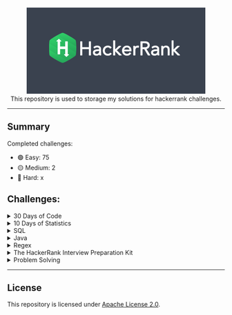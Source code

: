 <p align="center">
    <a href="https://www.hackerrank.com/mauriciogeneroso">
        <img height=200 src="./images/HackerRank-logo.png">
    </a>
    <br>This repository is used to storage my solutions for hackerrank challenges. 
</p>

---
## Summary 

Completed challenges:

* 🟢 Easy: 75
* 🟡 Medium: 2
* 🔴 Hard: x

## Challenges:

<details><summary>30 Days of Code</summary>

- [30 Days of code website](https://www.hackerrank.com/domains/tutorials/30-days-of-code)

| Day | Challenge     | Solution (Java) | Difficult     | Completed |
| ------------- | ------------- |:-------------:| ------------- |:-------------:|
| 0 | [Day 0: Hello, World.](https://www.hackerrank.com/challenges/30-hello-world/problem) | [Solution](./solutions/src/main/java/com/generoso/hackerrank/thrirtydaysofcode/day0helloworld/Solution.java)| 🟢 Easy | ✅ |
| 1 | [Day 1: Data Types](https://www.hackerrank.com/challenges/30-data-types/problem) | [Solution](./solutions/src/main/java/com/generoso/hackerrank/thrirtydaysofcode/day1datatypes/Solution.java)| 🟢 Easy | ✅ |
| 2 | [Day 2: Operators](https://www.hackerrank.com/challenges/30-operators/problem) | [Solution](./solutions/src/main/java/com/generoso/hackerrank/thrirtydaysofcode/day2operators/Solution.java)| 🟢 Easy | ✅ |
| 3 | [Day 3: Intro to Conditional Statements](https://www.hackerrank.com/challenges/30-conditional-statements/problem) | [Solution](./solutions/src/main/java/com/generoso/hackerrank/thrirtydaysofcode/day3conditionalstatements/Solution.java)| 🟢 Easy | ✅ |
| 4 | [Day 4: Class vs. Instance](https://www.hackerrank.com/challenges/30-class-vs-instance/problem) | [Solution](./solutions/src/main/java/com/generoso/hackerrank/thrirtydaysofcode/day4classvsinstance/Person.java)| 🟢 Easy | ✅ |
| 5 | [Day 5: Loops](https://www.hackerrank.com/challenges/30-loops/problem) | [Solution](./solutions/src/main/java/com/generoso/hackerrank/thrirtydaysofcode/day5loop/Solution.java)| 🟢 Easy | ✅ |
| 6 | [Day 6: Let's Review](https://www.hackerrank.com/challenges/30-review-loop/problem) | [Solution](./solutions/src/main/java/com/generoso/hackerrank/thrirtydaysofcode/day6letsreview/Solution.java)| 🟢 Easy | ✅ |
| 7 | [Day 7: Arrays](https://www.hackerrank.com/challenges/30-arrays/problem) | [Solution](./solutions/src/main/java/com/generoso/hackerrank/thrirtydaysofcode/day7arrays/Solution.java)| 🟢 Easy | ✅ |
| 8 | [Day 8: Dictionaries and Maps](https://www.hackerrank.com/challenges/30-dictionaries-and-maps/problem) | [Solution](./solutions/src/main/java/com/generoso/hackerrank/thrirtydaysofcode/day8dictionariesandmaps/Solution.java)| 🟢 Easy | ✅ |
| 9 | [Day 9: Recursion 3](https://www.hackerrank.com/challenges/30-recursion/problem) | [Solution](./solutions/src/main/java/com/generoso/hackerrank/thrirtydaysofcode/day9recursion3/Solution.java)| 🟢 Easy | ✅ |
| 10 | [Day 10: Binary Numbers](https://www.hackerrank.com/challenges/30-binary-numbers/problem) | [Solution](./solutions/src/main/java/com/generoso/hackerrank/thrirtydaysofcode/day10binarynumbers/Solution.java)| 🟢 Easy | ✅ |
| 11 | [Day 11: 2D Arrays](https://www.hackerrank.com/challenges/30-2d-arrays/problem) | [Solution](./solutions/src/main/java/com/generoso/hackerrank/thrirtydaysofcode/day11arrays2d/Solution.java)| 🟢 Easy | ✅ |
| 12 | [Day 12: Inheritance](https://www.hackerrank.com/challenges/30-inheritance/problem) | [Solution](./solutions/src/main/java/com/generoso/hackerrank/thrirtydaysofcode/day12inheritance/Solution.java)| 🟢 Easy | ✅ |
| 13 | [Day 13: Abstract Classes](https://www.hackerrank.com/challenges/30-abstract-classes/problem) | [Solution](./solutions/src/main/java/com/generoso/hackerrank/thrirtydaysofcode/day13abstractclass/Solution.java)| 🟢 Easy | ✅ |
| 14 | [Day 14: Scope](https://www.hackerrank.com/challenges/30-scope/problem) | [Solution](./solutions/src/main/java/com/generoso/hackerrank/thrirtydaysofcode/day14scope/Solution.java)| 🟢 Easy | ✅ |
| 15 | [Day 15: Linked List](https://www.hackerrank.com/challenges/30-linked-list/problem) | [Solution](./solutions/src/main/java/com/generoso/hackerrank/thrirtydaysofcode/day15linkedlist/Solution.java)| 🟢 Easy | ✅ |
| 16 | [Day 16: Exceptions - String to Integer](https://www.hackerrank.com/challenges/30-exceptions-string-to-integer/problem) | [Solution](./solutions/src/main/java/com/generoso/hackerrank/thrirtydaysofcode/day16exceptions/Solution.java)| 🟢 Easy | ✅ |
| 17 | [Day 17: More Exceptions](https://www.hackerrank.com/challenges/30-more-exceptions/problem) | [Solution](./solutions/src/main/java/com/generoso/hackerrank/thrirtydaysofcode/day17moreexceptions/Solution.java)| 🟢 Easy | ✅ |
| 18 | [Day 18: Queues and Stacks](https://www.hackerrank.com/challenges/30-queues-stacks/problem) | [Solution](./solutions/src/main/java/com/generoso/hackerrank/thrirtydaysofcode/day18queueandstacks/Solution.java)| 🟢 Easy | ✅ |
| 19 | [Day 19: Interfaces](https://www.hackerrank.com/challenges/30-interfaces/problem) | [Solution](./solutions/src/main/java/com/generoso/hackerrank/thrirtydaysofcode/day19interfaces/Solution.java)| 🟢 Easy | ✅ |
| 20 | [Day 20: Sorting](https://www.hackerrank.com/challenges/30-sorting/problem) | [Solution](./solutions/src/main/java/com/generoso/hackerrank/thrirtydaysofcode/day20sorting/Solution.java)| 🟢 Easy | ✅ |
| 21 | [Day 21: Generics](https://www.hackerrank.com/challenges/30-generics/problem) | [Solution](./solutions/src/main/java/com/generoso/hackerrank/thrirtydaysofcode/day21generics/Generics.java)| 🟢 Easy | ✅ |
| 22 | [Day 22: Binary Search Trees](https://www.hackerrank.com/challenges/30-binary-search-trees/problem) | [Solution](./solutions/src/main/java/com/generoso/hackerrank/thrirtydaysofcode/day22binarysearchtrees/Solution.java)| 🟢 Easy | ✅ |
| 23 | [Day 23: BST Level-Order Traversal](https://www.hackerrank.com/challenges/30-binary-trees/problem) | [Solution](./solutions/src/main/java/com/generoso/hackerrank/thrirtydaysofcode/day23bstlevelorder/Solution.java)| 🟢 Easy | ✅ |
| 24 | [Day 24: More Linked Lists](https://www.hackerrank.com/challenges/30-linked-list-deletion/problem) | [Solution](./solutions/src/main/java/com/generoso/hackerrank/thrirtydaysofcode/day24morelinkedlists/Solution.java)| 🟢 Easy | ✅ |
| 25 | [Day 25: Running Time and Complexity](https://www.hackerrank.com/challenges/30-running-time-and-complexity/problem) | [Solution](./solutions/src/main/java/com/generoso/hackerrank/thrirtydaysofcode/day25timeandcomplexity/Solution.java)| 🟢 Easy | ✅ |
| 26 | [Day 26: Nested Logic](https://www.hackerrank.com/challenges/30-nested-logic/problem) | [Solution](./solutions/src/main/java/com/generoso/hackerrank/thrirtydaysofcode/day26nestedlogic/Solution.java) | 🟢 Easy | ✅ |
| 27 | [Day 27: Testing](https://www.hackerrank.com/challenges/30-testing/problem) | [Solution](./solutions/src/main/java/com/generoso/hackerrank/thrirtydaysofcode/day27testing/Solution.java) | 🟢 Easy | ✅ |
| 28 | [Day 28: RegEx, Patterns, and Intro to Databases](https://www.hackerrank.com/challenges/30-regex-patterns/problem) | [Solution](./solutions/src/main/java/com/generoso/hackerrank/thrirtydaysofcode/day28regex/Solution.java) | 🟡 Medium | ✅ | 
| 29 | [Day 29: Bitwise AND](https://www.hackerrank.com/challenges/30-bitwise-and/problem) | [Solution](./solutions/src/main/java/com/generoso/hackerrank/thrirtydaysofcode/day29bitwise/Solution.java) | 🟡 Medium | ✅ |

</details>

<details><summary>10 Days of Statistics</summary>

- [10 Days of Statistics website](https://www.hackerrank.com/domains/tutorials/10-days-of-statistics)

</details>

<details><summary>SQL</summary>

- [SQL website](https://www.hackerrank.com/domains/sql)

| Subdomains | Challenge     | Solution (MySQL) | Difficult | SQL Skills |      Review      |
| ------------- | ------------- |:-------------:|-----------| ------------ |:----------------:|
| Basic Select | [Revising the Select Query I](https://www.hackerrank.com/challenges/revising-the-select-query/problem) | [Solution](solutions/sql/basic-select/1.revision-select-query-1.sql)| 🟢 Easy   | Basic |        ✅         |
| Basic Select | [Revising the Select Query II](https://www.hackerrank.com/challenges/revising-the-select-query-2/problem) | [Solution](solutions/sql/basic-select/2.revision-select-query-2.sql) | 🟢 Easy   |  Basic |        ✅         |
| Basic Select | [Select All](https://www.hackerrank.com/challenges/select-all-sql/problem) | [Solution](solutions/sql/basic-select/3.select-all.sql) | 🟢 Easy   | Basic |        ✅         |
| Basic Select | [Select By ID](https://www.hackerrank.com/challenges/select-by-id/problem) | [Solution](solutions/sql/basic-select/4.select-by-id.sql) | 🟢 Easy   | Basic |        ✅         |
| Basic Select | [Japanese Cities' Attributes](https://www.hackerrank.com/challenges/japanese-cities-attributes/problem) | [Solution](solutions/sql/basic-select/5.japonese-cities-attributes.sql) | 🟢 Easy   |  Basic |        ✅         |
| Basic Select | [Japanese Cities' Names](https://www.hackerrank.com/challenges/japanese-cities-name/problem) | [Solution](solutions/sql/basic-select/6.japonese-cities-names.sql) | 🟢 Easy   | Basic |        ✅         |
| Basic Select | [Weather Observation Station 1](https://www.hackerrank.com/challenges/weather-observation-station-1/problem) | [Solution](solutions/sql/basic-select/7.weather-observation-status-1.sql) | 🟢 Easy   | Basic |        ✅         |
| Basic Select | [Weather Observation Station 3](https://www.hackerrank.com/challenges/weather-observation-station-3/problem) | [Solution](solutions/sql/basic-select/7.weather-observation-status-3.sql) | 🟢 Easy   | Basic |        ✅         |
| Basic Select | [Weather Observation Station 4](https://www.hackerrank.com/challenges/weather-observation-station-4/problem) | [Solution](solutions/sql/basic-select/7.weather-observation-status-4.sql) | 🟢 Easy   | Basic |        ✅         |
| Basic Select | [Weather Observation Station 5](https://www.hackerrank.com/challenges/weather-observation-station-5/problem) | [Solution](solutions/sql/basic-select/7.weather-observation-status-5.sql) | 🟢 Easy   | Intermediate |        ✅         |
| Basic Select | [Weather Observation Station 6](https://www.hackerrank.com/challenges/weather-observation-station-6/problem) | [Solution](solutions/sql/basic-select/7.weather-observation-status-6.sql) | 🟢 Easy   | Basic |        ✅         |
| Basic Select | [Weather Observation Station 7](https://www.hackerrank.com/challenges/weather-observation-station-7/problem) | [Solution](solutions/sql/basic-select/7.weather-observation-status-7.sql) | 🟢 Easy   | Basic |        ✅         |
| Basic Select | [Weather Observation Station 8](https://www.hackerrank.com/challenges/weather-observation-station-8/problem) | [Solution](solutions/sql/basic-select/7.weather-observation-status-8.sql) | 🟢 Easy   | Basic |        ✅         |
| Basic Select | [Weather Observation Station 9](https://www.hackerrank.com/challenges/weather-observation-station-9/problem) | [Solution](solutions/sql/basic-select/7.weather-observation-status-9.sql) | 🟢 Easy   | Basic |        ✅         |
| Basic Select | [Weather Observation Station 10](https://www.hackerrank.com/challenges/weather-observation-station-10/problem) | [Solution](solutions/sql/basic-select/7.weather-observation-status-10.sql) | 🟢 Easy   | Basic |        ✅         |
| Basic Select | [Weather Observation Station 11](https://www.hackerrank.com/challenges/weather-observation-station-11/problem) | [Solution](solutions/sql/basic-select/7.weather-observation-status-11.sql) | 🟢 Easy   | Basic |        ✅         |
| Basic Select | [Weather Observation Station 12](https://www.hackerrank.com/challenges/weather-observation-station-12/problem) | [Solution](solutions/sql/basic-select/7.weather-observation-status-12.sql) | 🟢 Easy   | Basic |        ✅         |
| Basic Select | [Higher Than 75 Marks](https://www.hackerrank.com/challenges/more-than-75-marks/problem) | [Solution](solutions/sql/basic-select/18.higher-than-75-marks.sql) | 🟢 Easy   | Basic |        ✅         |
| Basic Select | [Employee Names](https://www.hackerrank.com/challenges/name-of-employees/problem) | [Solution](solutions/sql/basic-select/19.employee-names.sql) | 🟢 Easy   | Basic |        ✅         |
| Basic Select | [Employee Salaries](https://www.hackerrank.com/challenges/salary-of-employees/problem) | [Solution](solutions/sql/basic-select/19.employee-salaries.sql) | 🟢 Easy   | Basic |        ✅         |
| Advanced Select | [Type of Triangle](https://www.hackerrank.com/challenges/what-type-of-triangle/problem) | [Solution](solutions/sql/advanced-select/1.type-of-triangle.sql) | 🟢 Easy   | Basic |        ✅         |
| Advanced Select | [The PADS](https://www.hackerrank.com/challenges/the-pads/problem) | [Solution](solutions/sql/advanced-select/2.the-pads.sql) | 🟡 Medium | Basic |
| Advanced Select | [Occupations](https://www.hackerrank.com/challenges/occupations/problem) | [Solution](solutions/sql/advanced-select/3.occupations.sql) | 🟡 Medium | Advanced|
| Advanced Select | [Binary Tree Nodes](https://www.hackerrank.com/challenges/binary-search-tree-1/problem) | [Solution](solutions/sql/advanced-select/4.binary-tree-nodes.sql) | 🟡 Medium | Intermediate |
| Advanced Select | [New Companies](https://www.hackerrank.com/challenges/the-company/problem) | [Solution](solutions/sql/advanced-select/5.new-companies.sql) | 🟡 Medium | Intermediate |
| Aggregation | [Revising Aggregations - The Count Function](https://www.hackerrank.com/challenges/revising-aggregations-the-count-function/problem) | [Solution](solutions/sql/aggregation/1.the-count-function.sql) | 🟢 Easy   | Basic |        ✅         |
| Aggregation | [Revising Aggregations - The Sum Function](https://www.hackerrank.com/challenges/revising-aggregations-sum/problem) | [Solution](solutions/sql/aggregation/2.the-sum-function.sql) | 🟢 Easy   | Basic |        ✅         |
| Aggregation | [Revising Aggregations - Averages](https://www.hackerrank.com/challenges/revising-aggregations-the-average-function/problem) | [Solution](solutions/sql/aggregation/3.averages.sql) | 🟢 Easy   | Basic |        ✅         |
| Aggregation | [Average Population](https://www.hackerrank.com/challenges/average-population/problem) | [Solution](solutions/sql/aggregation/4.average-population.sql) | 🟢 Easy   | Basic |        ✅         |
| Aggregation | [Japan Population](https://www.hackerrank.com/challenges/japan-population/problem) | [Solution](solutions/sql/aggregation/5.japan-population.sql) | 🟢 Easy   | Basic |        ✅         |
| Aggregation | [Population Density Difference](https://www.hackerrank.com/challenges/population-density-difference/problem) | [Solution](solutions/sql/aggregation/6.population-density-difference.sql) | 🟢 Easy   | Basic |        ✅         |
| Aggregation | [The Blunder](https://www.hackerrank.com/challenges/the-blunder/problem) | [Solution](solutions/sql/aggregation/7.the-blunder.sql) | 🟢 Easy   | Basic |        ✅         |
| Aggregation | [Top Earners](https://www.hackerrank.com/challenges/earnings-of-employees/problem) | [Solution](solutions/sql/aggregation/8.top-earners.sql) | 🟢 Easy   | Basic |        ✅         |
| Aggregation | [Weather Observation Station 2](https://www.hackerrank.com/challenges/weather-observation-station-2/problem) | [Solution](solutions/sql/aggregation/9.weather-observation-station-2.sql) | 🟢 Easy   | Basic |        ✅         |
| Aggregation | [Weather Observation Station 13](https://www.hackerrank.com/challenges/weather-observation-station-13/problem) | [Solution](solutions/sql/aggregation/10.weather-observation-station-13.sql) | 🟢 Easy   | Basic |        ✅         |
| Aggregation | [Weather Observation Station 14](https://www.hackerrank.com/challenges/weather-observation-station-14/problem) | [Solution](solutions/sql/aggregation/11.weather-observation-station-14.sql) | 🟢 Easy   | Basic |        ✅         |
| Aggregation | [Weather Observation Station 15](https://www.hackerrank.com/challenges/weather-observation-station-15/problem) | [Solution](solutions/sql/aggregation/12.weather-observation-station-15.sql) | 🟢 Easy   | Basic |        ✅         |
| Aggregation | [Weather Observation Station 16](https://www.hackerrank.com/challenges/weather-observation-station-16/problem) | [Solution](solutions/sql/aggregation/13.weather-observation-station-16.sql) | 🟢 Easy   | Basic |        ✅         |
| Aggregation | [Weather Observation Station 17](https://www.hackerrank.com/challenges/weather-observation-station-17/problem) | [Solution](solutions/sql/aggregation/14.weather-observation-station-17.sql) | 🟢 Easy   | Basic |        ✅         |
| Aggregation | [Weather Observation Station 18](https://www.hackerrank.com/challenges/weather-observation-station-18/problem) | [Solution](solutions/sql/aggregation/15.weather-observation-station-18.sql) | 🟡 Medium | Basic |
| Aggregation | [Weather Observation Station 19](https://www.hackerrank.com/challenges/weather-observation-station-19/problem) | [Solution](solutions/sql/aggregation/16.weather-observation-station-19.sql) | 🟡 Medium | Basic |
| Aggregation | [Weather Observation Station 20](https://www.hackerrank.com/challenges/weather-observation-station-20/problem) | | 🟡 Medium | Intermediate |
| Basic Join | [Asian Population](https://www.hackerrank.com/challenges/asian-population/problem) | [Solution](solutions/sql/basic-join/1.asia-population.sql) | 🟢 Easy   | Basic |        ✅         |
| Basic Join | [African Cities](https://www.hackerrank.com/challenges/african-cities/problem) | [Solution](solutions/sql/basic-join/2.africa-cities.sql) | 🟢 Easy   | Basic |        ✅         |
| Basic Join | [Average Population of Each Continent](https://www.hackerrank.com/challenges/average-population-of-each-continent/problem) | [Solution](solutions/sql/basic-join/3.population-avg.sql) | 🟢 Easy   | Basic |        ✅         |
| Basic Join | [The Report](https://www.hackerrank.com/challenges/the-report/problem) | [Solution](solutions/sql/basic-join/4.the-report.sql) | 🟡 Medium | Intermediate |
| Basic Join | [Top Competitors](https://www.hackerrank.com/challenges/full-score/problem) | [Solution](solutions/sql/basic-join/5.the-competitors.sql) | 🟡 Medium | Intermediate |
| Basic Join | [Ollivander's Inventory](https://www.hackerrank.com/challenges/harry-potter-and-wands/problem) | | 🟡 Medium | Intermediate |
| Basic Join | [Challenges](https://www.hackerrank.com/challenges/challenges/problem) | [Solution](solutions/sql/basic-join/7.challenges.sql) | 🟡 Medium | Intermediate |
| Basic Join | [Contest Leaderboard](https://www.hackerrank.com/challenges/contest-leaderboard/problem) | [Solution](solutions/sql/basic-join/8.contest-leaderboard.sql) | 🟡 Medium | Intermediate |
| Advanced Join | [SQL Project Planning](https://www.hackerrank.com/challenges/sql-projects/problem) | | 🟡 Medium | Intermediate |
| Advanced Join | [Placements](https://www.hackerrank.com/challenges/placements/problem) | | 🟡 Medium | Intermediate |
| Advanced Join | [Symmetric Pairs](https://www.hackerrank.com/challenges/symmetric-pairs/problem) | | 🟡 Medium | Intermediate |
| Advanced Join | [Interviews](https://www.hackerrank.com/challenges/interviews/problem) | | 🔴 Hard   | Intermediate |
| Advanced Join | [15 Days of Learning SQL](https://www.hackerrank.com/challenges/15-days-of-learning-sql/problem) | | 🔴 Hard   | Advanced |
| Alternative Queries | [Draw The Triangle 1](https://www.hackerrank.com/challenges/draw-the-triangle-1/problem) | | 🟢 Easy   | Advanced |        ✅         |
| Alternative Queries | [Draw The Triangle 2](https://www.hackerrank.com/challenges/draw-the-triangle-2/problem) | | 🟢 Easy   | Advanced |        ✅         |
| Alternative Queries | [Print Prime Numbers](https://www.hackerrank.com/challenges/print-prime-numbers/problem) | | 🟡 Medium | Advanced |

</details>

<details><summary>Java</summary>

- [Java website](https://www.hackerrank.com/domains/java?badge_type=java)

| Subdomains | Challenge     |                                               Solution                                               | Difficult | Skills |      Review      |
| ------------- | ------------- |:----------------------------------------------------------------------------------------------------:| ------------- | ------------- |:----------------:|
| Introduction | [Welcome to Java!](https://www.hackerrank.com/challenges/welcome-to-java/problem) |     [Solution](solutions/src/main/java/com/generoso/hackerrank/introduction/WelcomeToJava.java)      | 🟢 Easy | Java Basic |        ✅         |
| Introduction | [Java Stdin and Stdout I](https://www.hackerrank.com/challenges/java-stdin-and-stdout-1/problem) |    [Solution](solutions/src/main/java/com/generoso/hackerrank/java/introduction/StdInStdOut.java)    | 🟢 Easy | Java Basic |        ✅         |
| Introduction | [Java If-Else](https://www.hackerrank.com/challenges/java-if-else/problem) |         [Solution](solutions/src/main/java/com/generoso/hackerrank/java/introduction/IfElse.java)         | 🟢 Easy | Java Basic |        ✅         |
| Introduction | [Java Stdin and Stdout II](https://www.hackerrank.com/challenges/java-stdin-stdout/problem) |     [Solution](solutions/src/main/java/com/generoso/hackerrank/java/introduction/StdInStdOutII.java)      | 🟢 Easy | Java Basic |        ✅         |
| Introduction | [Java Output Formatting](https://www.hackerrank.com/challenges/java-output-formatting/problem) |    [Solution](solutions/src/main/java/com/generoso/hackerrank/java/introduction/OutputFormatting.java)    | 🟢 Easy | Java Basic |        ✅         |
| Introduction | [Java Loops I](https://www.hackerrank.com/challenges/java-loops-i/problem) |         [Solution](solutions/src/main/java/com/generoso/hackerrank/java/introduction/LoopsI.java)         | 🟢 Easy | Java Basic |        ✅         |
| Introduction | [Java Loops II](https://www.hackerrank.com/challenges/java-loops/problem) |        [Solution](solutions/src/main/java/com/generoso/hackerrank/java/introduction/LoopsII.java)         | 🟢 Easy | Java Basic |        ✅         |
| Introduction | [Java Datatypes](https://www.hackerrank.com/challenges/java-datatypes/problem) |       [Solution](solutions/src/main/java/com/generoso/hackerrank/java/introduction/Datatypes.java)        | 🟢 Easy | Java Basic |        ✅         |
| Introduction | [Java End-of-file](https://www.hackerrank.com/challenges/java-end-of-file/problem) |       [Solution](solutions/src/main/java/com/generoso/hackerrank/java/introduction/EndOfFile.java)        | 🟢 Easy | Java Basic |        ✅         |
| Introduction | [Java Static Initializer Block](https://www.hackerrank.com/challenges/java-static-initializer-block/problem) | [Solution](solutions/src/main/java/com/generoso/hackerrank/java/introduction/StaticInitializerBlock.java) | 🟢 Easy | Java Basic |        ✅         |
| Introduction | [Java Int to String](https://www.hackerrank.com/challenges/java-int-to-string/problem) |      [Solution](solutions/src/main/java/com/generoso/hackerrank/java/introduction/IntToString.java)       | 🟢 Easy | Java Basic |        ✅         |
| Introduction | [Java Date and Time](https://www.hackerrank.com/challenges/java-date-and-time/problem) |        [Solution](solutions/src/main/java/com/generoso/hackerrank/java/introduction/DateTime.java)        | 🟢 Easy | Java Basic |        ✅         |
| Introduction | [Java Currency Formatter](https://www.hackerrank.com/challenges/java-currency-formatter/problem) |   [Solution](solutions/src/main/java/com/generoso/hackerrank/java/introduction/CurrencyFormatter.java)    | 🟢 Easy | Java Basic |        ✅         |
| String | [Java Strings Introduction](https://www.hackerrank.com/challenges/java-strings-introduction/problem) |      [Solution](solutions/src/main/java/com/generoso/hackerrank/java/string/StringIntroduction.java)      | 🟢 Easy | Java Basic |        ✅         |
| String | [Java Substring](https://www.hackerrank.com/challenges/java-substring/problem) |          [Solution](solutions/src/main/java/com/generoso/hackerrank/java/string/Substring.java)           | 🟢 Easy | Java Basic |
| String | [Java Substring Comparisons](https://www.hackerrank.com/challenges/java-string-compare/problem) |     [Solution](solutions/src/main/java/com/generoso/hackerrank/java/string/SubstringComparisons.java)     | 🟢 Easy | Java Basic |
| String | [Java String Reverse](https://www.hackerrank.com/challenges/java-string-reverse/problem) |        [Solution](solutions/src/main/java/com/generoso/hackerrank/java/string/StringReverse.java)         | 🟢 Easy | Java Basic |
| String | [Java Anagrams](https://www.hackerrank.com/challenges/java-anagrams/problem) |           [Solution](solutions/src/main/java/com/generoso/hackerrank/java/string/Anagrams.java)           | 🟢 Easy | Java Basic |
| String | [Java String Tokens](https://www.hackerrank.com/challenges/java-string-tokens/problem) |                                                                                                      | 🟢 Easy | Java Basic |
| String | [Pattern Syntax Checker](https://www.hackerrank.com/challenges/pattern-syntax-checker/problem) |                                                                                                      | 🟢 Easy | Java Basic |
| String | [Java Regex](https://www.hackerrank.com/challenges/java-regex/problem) |                                                                                                      | 🟡 Medium | Java Intermediate |
| String | [Java Regex 2 - Duplicate Words](https://www.hackerrank.com/challenges/duplicate-word/problem) |                                                                                                      | 🟡 Medium | Java Basic |
| String | [Valid Username Regular Expression]() |                                                                                                      | 🟢 Easy | Java Basic |
| String | [Tag Content Extractor](https://www.hackerrank.com/challenges/tag-content-extractor/problem) |                                                                                                      | 🟡 Medium | Java Basic |
| BigNumber | [Java Primality Test](https://www.hackerrank.com/challenges/java-primality-test/problem) |      [Solution](solutions/src/main/java/com/generoso/hackerrank/java/bignumbers/PrimalityTest.java)       | 🟢 Easy | Java Basic |
| BigNumber | [Java BigInteger](https://www.hackerrank.com/challenges/java-biginteger/problem) |      [Solution](solutions/src/main/java/com/generoso/hackerrank/java/bignumbers/JavaBigInteger.java)      | 🟢 Easy | Java Basic |
| BigNumber | [Java BigDecimal](https://www.hackerrank.com/challenges/java-bigdecimal/problem) |                                                                                                      | 🟡 Medium | Java Basic |
| Data Structure | [Java 1D Array](https://www.hackerrank.com/challenges/java-1d-array-introduction/problem) |                                                                                                      | 🟢 Easy | Java Basic |
| Data Structure | [Java 2D Array](https://www.hackerrank.com/challenges/java-2d-array/problem) |                                                                                                      | 🟢 Easy | Java Basic |
| Data Structure | [Java Subarray](https://www.hackerrank.com/challenges/java-negative-subarray/problem) |                                                                                                      | 🟢 Easy | Java Basic |
| Data Structure | [Java Arraylist](https://www.hackerrank.com/challenges/java-arraylist/problem) |                                                                                                      | 🟢 Easy | Java Basic |
| Data Structure | [Java 1D Array (Part 2)](https://www.hackerrank.com/challenges/java-1d-array/problem) |                                                                                                      | 🟡 Medium | Java Basic |
| Data Structure | [Java List](https://www.hackerrank.com/challenges/java-list/problem) |                                                                                                      | 🟢 Easy | Java Basic |
| Data Structure | [Java Map](https://www.hackerrank.com/challenges/phone-book/problem) |                                                                                                      | 🟢 Easy | Java Basic |
| Data Structure | [Java Stack](https://www.hackerrank.com/challenges/java-stack/problem) |                                                                                                      | 🟢 Easy | Java Basic |
| Data Structure | [Java Hashset](https://www.hackerrank.com/challenges/java-hashset/problem) |                                                                                                      | 🟢 Easy | Java Basic |
| Data Structure | [Java Generics](https://www.hackerrank.com/challenges/java-generics/problem) |                                                                                                      | 🟢 Easy | Java Basic |
| Data Structure | [Java Comparator](https://www.hackerrank.com/challenges/java-comparator/problem) |                                                                                                      | 🟢 Easy | Java Basic |
| Data Structure | [Java Sort](https://www.hackerrank.com/challenges/java-sort/problem) |                                                                                                      | 🟢 Easy | Java Basic |
| Data Structure | [Java Dequeue](https://www.hackerrank.com/challenges/java-dequeue/problem) |                                                                                                      | 🟡 Medium | Problem Solving Intermediate |
| Data Structure | [Java BitSet](https://www.hackerrank.com/challenges/java-bitset/problem) |                                                                                                      | 🟢 Easy | Java Basic |
| Data Structure | [Java Priority Queue](https://www.hackerrank.com/challenges/java-priority-queue/problem) |                                                                                                      | 🟡 Medium | Java Intermediate |
| OOP | [Java Inheritance I](https://www.hackerrank.com/challenges/java-inheritance-1/problem) |          [Solution](solutions/src/main/java/com/generoso/hackerrank/java/oop/InheritanceI.java)           | 🟢 Easy | Java Basic |
| OOP | [Java Inheritance II](https://www.hackerrank.com/challenges/java-inheritance-2/problem) |          [Solution](solutions/src/main/java/com/generoso/hackerrank/java/oop/InheritanceII.java)          | 🟢 Easy | Java Basic |
| OOP | [Java Abstract Class](https://www.hackerrank.com/challenges/java-abstract-class/problem) |          [Solution](solutions/src/main/java/com/generoso/hackerrank/java/oop/AbstractClass.java)          | 🟢 Easy | Java Basic |
| OOP | [Java Interface](https://www.hackerrank.com/challenges/java-interface/problem) |            [Solution](solutions/src/main/java/com/generoso/hackerrank/java/oop/Interface.java)            | 🟢 Easy | Java Basic |
| OOP | [Java Method Overriding](https://www.hackerrank.com/challenges/java-method-overriding/problem) |        [Solution](solutions/src/main/java/com/generoso/hackerrank/java/oop/MethodOverridingI.java)        | 🟢 Easy | Java Basic |
| OOP | [Java Method Overriding 2 (Super Keyword)](https://www.hackerrank.com/challenges/java-method-overriding-2-super-keyword/problem) |       [Solution](solutions/src/main/java/com/generoso/hackerrank/java/oop/MethodOverridingII.java)        | 🟢 Easy | Java Basic |
| OOP | [Java Instanceof keyword](https://www.hackerrank.com/challenges/java-instanceof-keyword/problem) |        [Solution](solutions/src/main/java/com/generoso/hackerrank/java/oop/InstanceOfKeyword.java)        | 🟢 Easy | Java Basic |
| OOP | [Java Iterator](https://www.hackerrank.com/challenges/java-iterator/problem) |          [Solution](solutions/src/main/java/com/generoso/hackerrank/java/oop/JavaIterator.java)           | 🟢 Easy | Java Basic |
| Exception Handling | [Java Exception Handling (Try-catch)](https://www.hackerrank.com/challenges/java-exception-handling-try-catch/problem) |         [Solution](solutions/src/main/java/com/generoso/hackerrank/java/exceptions/TryCatch.java)         | 🟢 Easy | Java Basic |
| Exception Handling | [Java Exception Handling](https://www.hackerrank.com/challenges/java-exception-handling/problem) |    [Solution](solutions/src/main/java/com/generoso/hackerrank/java/exceptions/ExceptionsHandling.java)    | 🟢 Easy | Java Basic |
| Advanced | [Java Varargs - Simple Addition](https://www.hackerrank.com/challenges/simple-addition-varargs/problem) |          [Solution](solutions/src/main/java/com/generoso/hackerrank/java/advanced/Varargs.java)           | 🟢 Easy | Java Basic |
| Advanced | [Java Reflection - Attributes](https://www.hackerrank.com/challenges/java-reflection-attributes/problem) |    [Solution](solutions/src/main/java/com/generoso/hackerrank/java/advanced/ReflectionAttributes.java)    | 🟢 Easy | Java Basic |
| Advanced | [Can You Access?](https://www.hackerrank.com/challenges/can-you-access/problem) |                                                                                                      | 🟡 Medium | - |
| Advanced | [Prime Checker](https://www.hackerrank.com/challenges/prime-checker/problem) |                                                                                                      | 🟡 Medium | Java Basic |
| Advanced | [Java Factory Pattern](https://www.hackerrank.com/challenges/java-factory/problem) |       [Solution](solutions/src/main/java/com/generoso/hackerrank/java/advanced/FactoryPattern.java)       | 🟢 Easy | Java Basic |
| Advanced | [Java Singleton Pattern](https://www.hackerrank.com/challenges/java-singleton/problem) |      [Solution](solutions/src/main/java/com/generoso/hackerrank/java/advanced/SingletonPattern.java)      | 🟢 Easy | Java Basic |
| Advanced | [Java Visitor Pattern](https://www.hackerrank.com/challenges/java-vistor-pattern/problem) |                                                                                                      | 🟡 Medium | - |
| Advanced | [Java Annotations](https://www.hackerrank.com/challenges/java-annotations/problem) |        [Solution](solutions/src/main/java/com/generoso/hackerrank/java/advanced/Annotations.java)         | 🟡 Medium | - |
| Advanced | [Covariant Return Types](https://www.hackerrank.com/challenges/java-covariance/problem) |         [Solution](solutions/src/main/java/com/generoso/hackerrank/java/advanced/Covariance.java)         | 🟢 Easy | - |
| Advanced | [Java Lambda Expressions](https://www.hackerrank.com/challenges/java-lambda-expressions/problem) |                                                                                                      | 🟡 Medium | - |
| Advanced | [Java MD5](https://www.hackerrank.com/challenges/java-md5/problem) |            [Solution](solutions/src/main/java/com/generoso/hackerrank/java/advanced/MD5.java)             | 🟡 Medium | - |
| Advanced | [Java SHA-256](https://www.hackerrank.com/challenges/sha-256/problem) |           [Solution](solutions/src/main/java/com/generoso/hackerrank/java/advanced/SHA256.java)           | 🟡 Medium | - |


</details>

<details><summary>Regex</summary>

- [Regex website](https://www.hackerrank.com/domains/regex)
- [Notes](solutions/src/main/java/com/generoso/hackerrank/regex/README.md)

| Subdomains | Challenge     |                                                    Solution                                                     | Difficult |      Review      |
| ------------- | ------------- |:---------------------------------------------------------------------------------------------------------------:| ------------- |:----------------:|
| Introduction | [Matching Specific String](https://www.hackerrank.com/challenges/matching-specific-string) | [Solution](solutions/src/main/java/com/generoso/hackerrank/regex/introduction/MatchingSpecificString.java) | 🟢 Easy |        ✅         |
| Introduction | [Matching Anything But a Newline](https://www.hackerrank.com/challenges/matching-anything-but-new-line/problem) | [Solution](solutions/src/main/java/com/generoso/hackerrank/regex/introduction/MatchingAnythingButANewline.java) | 🟢 Easy |        ✅         |
| Introduction | [Matching Digits & Non-Digit Characters](https://www.hackerrank.com/challenges/matching-digits-non-digit-character/problem) | [Solution](solutions/src/main/java/com/generoso/hackerrank/regex/introduction/MatchingDigitsAndNonDigitCharacters.java) | 🟢 Easy |        ✅         |
| Introduction | [Matching Whitespace & Non-Whitespace Character](https://www.hackerrank.com/challenges/matching-whitespace-non-whitespace-character/problem) | [Solution](solutions/src/main/java/com/generoso/hackerrank/regex/introduction/MatchingDigitsAndNonDigitCharacters.java) | 🟢 Easy |        ✅         |
| Introduction | [Matching Word & Non-Word Character](https://www.hackerrank.com/challenges/matching-word-non-word/problem) | [Solution](solutions/src/main/java/com/generoso/hackerrank/regex/introduction/MatchingWordAndNonWordCharacter.java) | 🟢 Easy |        ✅         |
| Introduction | [Matching Start & End](https://www.hackerrank.com/challenges/matching-start-end/problem) | [Solution](solutions/src/main/java/com/generoso/hackerrank/regex/introduction/MatchingStartAndEnd.java) | 🟢 Easy |        ✅         |
| Character Class | [Matching Specific Characters](https://www.hackerrank.com/challenges/matching-specific-characters/problem) | [Solution](solutions/src/main/java/com/generoso/hackerrank/regex/characterclass/MatchingSpecificCharacters.java) | 🟢 Easy |
| Character Class | [Excluding Specific Characters](https://www.hackerrank.com/challenges/excluding-specific-characters/problem) | [Solution](solutions/src/main/java/com/generoso/hackerrank/regex/characterclass/ExcludingSpecificCharacters.java) | 🟢 Easy |
| Character Class | [Matching Character Ranges](https://www.hackerrank.com/challenges/matching-range-of-characters/problem) | [Solution](solutions/src/main/java/com/generoso/hackerrank/regex/characterclass/MatchingCharacterRanges.java) | 🟢 Easy |
| Repetition | [Matching {x} Repetitions](https://www.hackerrank.com/challenges/matching-x-repetitions/problem) | [Solution](solutions/src/main/java/com/generoso/hackerrank/regex/repetition/MatchingXRepetitions.java) | 🟢 Easy |
| Repetition | [Matching {x, y} Repetitions](https://www.hackerrank.com/challenges/matching-x-y-repetitions/problem) | [Solution](solutions/src/main/java/com/generoso/hackerrank/regex/repetition/MatchingXYRepetitions.java) | 🟢 Easy |
| Repetition | [Matching Zero Or More Repetitions](https://www.hackerrank.com/challenges/matching-zero-or-more-repetitions/problem) | [Solution](solutions/src/main/java/com/generoso/hackerrank/regex/repetition/MatchingZeroOrMoreRepetitions.java) | 🟢 Easy |
| Repetition | [Matching One Or More Repetitions](https://www.hackerrank.com/challenges/matching-one-or-more-repititions/problem) | [Solution](solutions/src/main/java/com/generoso/hackerrank/regex/repetition/MatchingOneOrMoreRepetitions.java) | 🟢 Easy |
| Repetition | [Matching Ending Items](https://www.hackerrank.com/challenges/matching-ending-items/problem) | [Solution](solutions/src/main/java/com/generoso/hackerrank/regex/repetition/MatchingEndingItems.java) | 🟢 Easy |
| Grouping and Capturing | [Matching Word Boundaries](https://www.hackerrank.com/challenges/matching-word-boundaries/problem) | [Solution](solutions/src/main/java/com/generoso/hackerrank/regex/groupingandcapturing/MatchingWordBoundaries.java) | 🟢 Easy |
| Grouping and Capturing | [Capturing & Non-Capturing Groups](https://www.hackerrank.com/challenges/capturing-non-capturing-groups/problem) | [Solution](solutions/src/main/java/com/generoso/hackerrank/regex/groupingandcapturing/CapturingAndNonCapturingGroups.java) | 🟢 Easy |
| Grouping and Capturing | [Alternative Matching](https://www.hackerrank.com/challenges/alternative-matching/problem) | [Solution](solutions/src/main/java/com/generoso/hackerrank/regex/groupingandcapturing/AlternativeMatching.java) | 🟢 Easy |
| Backreferences | [Matching Same Text Again & Again](https://www.hackerrank.com/challenges/matching-same-text-again-again/problem) | [Solution](solutions/src/main/java/com/generoso/hackerrank/regex/backreferences/MatchingSameTextAgainAndAgain.java) | 🟢 Easy |
| Backreferences | [Backreferences To Failed Groups](https://www.hackerrank.com/challenges/backreferences-to-failed-groups/problem) | [Solution](solutions/src/main/java/com/generoso/hackerrank/regex/backreferences/BackReferencesToFailedGroups.java) | 🟢 Easy |
| Backreferences | [Branch Reset Groups](https://www.hackerrank.com/challenges/branch-reset-groups/problem) | [Solution](solutions/src/main/java/com/generoso/hackerrank/regex/backreferences/BranchResetGroups.java) | 🟢 Easy |
| Backreferences | [Forward References](https://www.hackerrank.com/challenges/forward-references/problem) | [Solution](solutions/src/main/java/com/generoso/hackerrank/regex/backreferences/ForwardReferences.java) | 🟢 Easy |
| Assertions | [Positive Lookahead](https://www.hackerrank.com/challenges/positive-lookahead/problem) | [Solution](solutions/src/main/java/com/generoso/hackerrank/regex/assertions/PositiveLookahead.java) | 🟢 Easy |
| Assertions | [Negative Lookahead](https://www.hackerrank.com/challenges/negative-lookahead/problem) | [Solution](solutions/src/main/java/com/generoso/hackerrank/regex/assertions/NegativeLookahead.java) | 🟢 Easy |
| Assertions | [Positive Lookbehind](https://www.hackerrank.com/challenges/positive-lookbehind/problem) | [Solution](solutions/src/main/java/com/generoso/hackerrank/regex/assertions/PositiveLookbehind.java) | 🟢 Easy |
| Assertions | [Negative Lookbehind](https://www.hackerrank.com/challenges/negative-lookbehind/problem) | [Solution](solutions/src/main/java/com/generoso/hackerrank/regex/assertions/NegativeLookbehind.java) | 🟢 Easy |
| Applications | [Detect HTML links](https://www.hackerrank.com/challenges/detect-html-links/problem) |                                                                                                                 | 🟡 Medium |
| Applications | [Detect HTML Tags](https://www.hackerrank.com/challenges/detect-html-tags/problem) |                                                                                                                 | 🟢 Easy |
| Applications | [Find A Sub-Word](https://www.hackerrank.com/challenges/find-substring/problem) |                                                                                                                 | 🟢 Easy |
| Applications | [Alien Username](https://www.hackerrank.com/challenges/alien-username/problem) |                                                                                                                 | 🟢 Easy |
| Applications | [IP Address Validation](https://www.hackerrank.com/challenges/ip-address-validation/problem) |                                                                                                                 | 🟢 Easy |
| Applications | [Find a Word](https://www.hackerrank.com/challenges/find-a-word/problem) |                                                                                                                 | 🟡 Medium |
| Applications | [Detect the Email Addresses](https://www.hackerrank.com/challenges/detect-the-email-addresses/problem) |                                                                                                                 | 🟡 Medium |
| Applications | [Detect the Domain Name](https://www.hackerrank.com/challenges/detect-the-domain-name/problem) |                                                                                                                 | 🟡 Medium |
| Applications | [Building a Smart IDE: Identifying comments](https://www.hackerrank.com/challenges/ide-identifying-comments/problem) |                                                                                                                 | 🟡 Medium |
| Applications | [Detecting Valid Latitude and Longitude Pairs](https://www.hackerrank.com/challenges/detecting-valid-latitude-and-longitude/problem) |                                                                                                                 | 🟢 Easy |
| Applications | [HackerRank Tweets](https://www.hackerrank.com/challenges/hackerrank-tweets/problem) |                                                                                                                 | 🟢 Easy |
| Applications | [Build a Stack Exchange Scraper](https://www.hackerrank.com/challenges/stack-exchange-scraper/problem) |                                                                                                                 | 🟢 Easy |
| Applications | [Utopian Identification Number](https://www.hackerrank.com/challenges/utopian-identification-number/problem) |                                                                                                                 | 🟢 Easy |
| Applications | [Valid PAN format](https://www.hackerrank.com/challenges/valid-pan-format/problem) |                                                                                                                 | 🟢 Easy |
| Applications | [Find HackerRank](https://www.hackerrank.com/challenges/find-hackerrank/problem) |                                                                                                                 | 🟢 Easy |
| Applications | [Saying Hi](https://www.hackerrank.com/challenges/saying-hi/problem) |                                                                                                                 | 🟢 Easy |
| Applications | [HackerRank Language](https://www.hackerrank.com/challenges/hackerrank-language/problem) |                                                                                                                 | 🟢 Easy |
| Applications | [Building a Smart IDE: Programming Language Detection](https://www.hackerrank.com/challenges/programming-language-detection/problem) |                                                                                                                 | 🟡 Medium |
| Applications | [Split the Phone Numbers](https://www.hackerrank.com/challenges/split-number/problem) |                                                                                                                 | 🟢 Easy |
| Applications | [Detect HTML Attributes](https://www.hackerrank.com/challenges/html-attributes/problem) |                                                                                                                 | 🟢 Easy |
| Applications | [The British and American Style of Spelling](https://www.hackerrank.com/challenges/uk-and-us/problem) |                                                                                                                 | 🟢 Easy |
| Applications | [UK and US: Part 2](https://www.hackerrank.com/challenges/uk-and-us-2/problem) |                                                                                                                 | 🟢 Easy |

</details>

<details><summary>The HackerRank Interview Preparation Kit</summary>

- [The HackerRank Interview Preparation Kit website](https://www.hackerrank.com/interview/interview-preparation-kit/warmup/challenges)

| Subdomains | Challenge     |                                                      Solution                                                      | Difficult |
| ------------- | ------------- |:------------------------------------------------------------------------------------------------------------------:| ------------- |
| Warm-up Challenges | [Sales by Match](https://www.hackerrank.com/challenges/sock-merchant/problem?h_l=interview&playlist_slugs%5B%5D=interview-preparation-kit&playlist_slugs%5B%5D=warmup) | [Solution](./interview-preparation-kit/src/main/java/com/hackerrank/warmup/SalesByMatch.java) | Easy |
| Warm-up Challenges | [Couting Vallyes](https://www.hackerrank.com/challenges/counting-valleys/problem?h_l=interview&playlist_slugs%5B%5D=interview-preparation-kit&playlist_slugs%5B%5D=warmup) | [Solution](./interview-preparation-kit/src/main/java/com/hackerrank/warmup/CountingValleys.java) | Easy |
| Warm-up Challenges | [Jumping on the Clouds](https://www.hackerrank.com/challenges/jumping-on-the-clouds/problem?h_l=interview&playlist_slugs%5B%5D=interview-preparation-kit&playlist_slugs%5B%5D=warmup) | [Solution](./interview-preparation-kit/src/main/java/com/hackerrank/warmup/JumpingOnTheClouds.java) | Easy |
| Warm-up Challenges | [Repeated String](https://www.hackerrank.com/challenges/repeated-string/problem?h_l=interview&playlist_slugs%5B%5D=interview-preparation-kit&playlist_slugs%5B%5D=warmup) | [Solution](./interview-preparation-kit/src/main/java/com/hackerrank/warmup/RepeatedString.java) | Easy |
| Arrays | [2D Array - DS](https://www.hackerrank.com/challenges/2d-array/problem?h_l=interview&playlist_slugs%5B%5D%5B%5D=interview-preparation-kit&playlist_slugs%5B%5D%5B%5D=arrays) | [Solution](./interview-preparation-kit/src/main/java/com/hackerrank/array/Array2D.java) | Easy |
| Arrays | [Arrays: Left Rotation](https://www.hackerrank.com/challenges/ctci-array-left-rotation/problem?h_l=interview&playlist_slugs%5B%5D%5B%5D=interview-preparation-kit&playlist_slugs%5B%5D%5B%5D=arrays) | [Solution](./interview-preparation-kit/src/main/java/com/hackerrank/array/LeftRotation.java) | Easy |
| Arrays | [New Year Chaos](https://www.hackerrank.com/challenges/new-year-chaos/problem?h_l=interview&playlist_slugs%5B%5D%5B%5D=interview-preparation-kit&playlist_slugs%5B%5D%5B%5D=arrays) | | Medium |
| Arrays | [Minimum Swaps 2](https://www.hackerrank.com/challenges/minimum-swaps-2/problem?h_l=interview&playlist_slugs%5B%5D%5B%5D=interview-preparation-kit&playlist_slugs%5B%5D%5B%5D=arrays) | [Solution](./interview-preparation-kit/src/main/java/com/hackerrank/array/MinimumSwaps2.java) | Medium |
| Arrays | [Array Manipulation](https://www.hackerrank.com/challenges/crush/problem?h_l=interview&playlist_slugs%5B%5D%5B%5D=interview-preparation-kit&playlist_slugs%5B%5D%5B%5D=arrays) | | Hard |
| Dictionaries and Hashmaps | [Hash Tables: Ransom Note](https://www.hackerrank.com/challenges/ctci-ransom-note/problem?h_l=interview&playlist_slugs%5B%5D%5B%5D=interview-preparation-kit&playlist_slugs%5B%5D%5B%5D=dictionaries-hashmaps) | | Easy |
| Dictionaries and Hashmaps | [Two Strings](https://www.hackerrank.com/challenges/two-strings/problem?h_l=interview&playlist_slugs%5B%5D%5B%5D=interview-preparation-kit&playlist_slugs%5B%5D%5B%5D=dictionaries-hashmaps) | | Easy |
| Dictionaries and Hashmaps | [Sherlock and Anagrams](https://www.hackerrank.com/challenges/sherlock-and-anagrams/problem?h_l=interview&playlist_slugs%5B%5D%5B%5D=interview-preparation-kit&playlist_slugs%5B%5D%5B%5D=dictionaries-hashmaps) | | Medium |
| Dictionaries and Hashmaps | [Count Triplets](https://www.hackerrank.com/challenges/count-triplets-1/problem?h_l=interview&playlist_slugs%5B%5D%5B%5D=interview-preparation-kit&playlist_slugs%5B%5D%5B%5D=dictionaries-hashmaps) | | Medium |
| Dictionaries and Hashmaps | [Frequency Queries](https://www.hackerrank.com/challenges/frequency-queries/problem?h_l=interview&playlist_slugs%5B%5D%5B%5D=interview-preparation-kit&playlist_slugs%5B%5D%5B%5D=dictionaries-hashmaps) | | Medium |
| Sorting | [Sorting: Bubble Sort](https://www.hackerrank.com/challenges/ctci-bubble-sort/problem?h_l=interview&playlist_slugs%5B%5D%5B%5D=interview-preparation-kit&playlist_slugs%5B%5D%5B%5D=sorting) | | Easy |
| Sorting | [Mark and Toys](https://www.hackerrank.com/challenges/mark-and-toys/problem?h_l=interview&playlist_slugs%5B%5D%5B%5D=interview-preparation-kit&playlist_slugs%5B%5D%5B%5D=sorting) | | Easy |
| Sorting | [Sorting: Comparator](https://www.hackerrank.com/challenges/ctci-comparator-sorting/problem?h_l=interview&playlist_slugs%5B%5D%5B%5D=interview-preparation-kit&playlist_slugs%5B%5D%5B%5D=sorting) | | Medium |
| Sorting | [Fraudulent Activity Notifications](https://www.hackerrank.com/challenges/fraudulent-activity-notifications/problem?h_l=interview&playlist_slugs%5B%5D%5B%5D=interview-preparation-kit&playlist_slugs%5B%5D%5B%5D=sorting) | | Medium |
| Sorting | [Merge Sort: Counting Inversions](https://www.hackerrank.com/challenges/ctci-merge-sort/problem?h_l=interview&playlist_slugs%5B%5D%5B%5D=interview-preparation-kit&playlist_slugs%5B%5D%5B%5D=sorting) | | Hard |
| String Manipulation | [Strings: Making Anagrams](https://www.hackerrank.com/challenges/ctci-making-anagrams/problem?h_l=interview&playlist_slugs%5B%5D%5B%5D=interview-preparation-kit&playlist_slugs%5B%5D%5B%5D=strings) | [Solution](./interview-preparation-kit/src/main/java/com/hackerrank/stringmanipulation/MakingAnagrams.java) | Easy |
| String Manipulation | [Alternating Characters](https://www.hackerrank.com/challenges/alternating-characters/problem?h_l=interview&playlist_slugs%5B%5D%5B%5D=interview-preparation-kit&playlist_slugs%5B%5D%5B%5D=strings) | [Solution](./interview-preparation-kit/src/main/java/com/hackerrank/stringmanipulation/AlternatingCharacters.java) | Easy |
| String Manipulation | [Sherlock and the Valid String](https://www.hackerrank.com/challenges/sherlock-and-valid-string/problem?h_l=interview&playlist_slugs%5B%5D%5B%5D=interview-preparation-kit&playlist_slugs%5B%5D%5B%5D=strings) | | Medium |
| String Manipulation | [Special String Again](https://www.hackerrank.com/challenges/special-palindrome-again/problem?h_l=interview&playlist_slugs%5B%5D%5B%5D=interview-preparation-kit&playlist_slugs%5B%5D%5B%5D=strings) | | Medium |
| String Manipulation | [Common Child](https://www.hackerrank.com/challenges/common-child/problem?h_l=interview&playlist_slugs%5B%5D%5B%5D=interview-preparation-kit&playlist_slugs%5B%5D%5B%5D=strings) | | Medium |
| Greddy Algorithm | [Minimum Absolute Difference in an Array](https://www.hackerrank.com/challenges/minimum-absolute-difference-in-an-array/problem?h_l=interview&playlist_slugs%5B%5D%5B%5D=interview-preparation-kit&playlist_slugs%5B%5D%5B%5D=greedy-algorithms) | | Easy |
| Greddy Algorithm | [Luck Balance](https://www.hackerrank.com/challenges/luck-balance/problem?h_l=interview&playlist_slugs%5B%5D%5B%5D=interview-preparation-kit&playlist_slugs%5B%5D%5B%5D=greedy-algorithms) | | Easy |
| Greddy Algorithm | [Greedy Florist](https://www.hackerrank.com/challenges/greedy-florist/problem?h_l=interview&playlist_slugs%5B%5D%5B%5D=interview-preparation-kit&playlist_slugs%5B%5D%5B%5D=greedy-algorithms) | | Medium |
| Greddy Algorithm | [Max Min](https://www.hackerrank.com/challenges/angry-children/problem?h_l=interview&playlist_slugs%5B%5D%5B%5D=interview-preparation-kit&playlist_slugs%5B%5D%5B%5D=greedy-algorithms) | | Medium |
| Greddy Algorithm | [Reverse Shuffle Merge](https://www.hackerrank.com/challenges/reverse-shuffle-merge/problem?h_l=interview&playlist_slugs%5B%5D%5B%5D=interview-preparation-kit&playlist_slugs%5B%5D%5B%5D=greedy-algorithms) | | Medium |


</details>

<details><summary>Problem Solving</summary>

- [Problem Solving website](https://www.hackerrank.com/domains/algorithms)

| Subdomains | Challenge     | Solution | Difficult | Skills |
| ------------- | ------------- |:-------------:| ------------- | ------------- |
| Warmup | [Solve Me First](https://www.hackerrank.com/challenges/solve-me-first/problem) | [Solution](./problem-solving/src/main/java/com/hackerrank/ps/algorithms/warmup/SolveMeFirst.java) | Easy | Problem Solving (Basic) |
| Warmup | [Simple Array Sum](https://www.hackerrank.com/challenges/simple-array-sum/problem) | [Solution](./problem-solving/src/main/java/com/hackerrank/ps/algorithms/warmup/SimpleArraySum.java) | Easy | Problem Solving (Basic) |
| Warmup | [Compare the Triplets](https://www.hackerrank.com/challenges/compare-the-triplets/problem) | [Solution](./problem-solving/src/main/java/com/hackerrank/ps/algorithms/warmup/CompareTheTriplets.java) | Easy | Problem Solving (Basic) |
| Warmup | [A Very Big Sum](https://www.hackerrank.com/challenges/a-very-big-sum/problem) | [Solution](./problem-solving/src/main/java/com/hackerrank/ps/algorithms/warmup/AVeryBigArray.java) | Easy | Problem Solving (Basic) |
| Warmup | [Diagonal Difference](https://www.hackerrank.com/challenges/diagonal-difference/problem) | [Solution](./problem-solving/src/main/java/com/hackerrank/ps/algorithms/warmup/DiagonalDifference.java) | Easy | Problem Solving (Basic) |
| Warmup | [Plus Minus](https://www.hackerrank.com/challenges/plus-minus/problem) | [Solution](./problem-solving/src/main/java/com/hackerrank/ps/algorithms/warmup/PlusMinus.java) | Easy | Problem Solving (Basic) |
| Warmup | [Staircase](https://www.hackerrank.com/challenges/staircase/problem) | [Solution](./problem-solving/src/main/java/com/hackerrank/ps/algorithms/warmup/Staircase.java) | Easy | Problem Solving (Basic) |
| Warmup | [Mini-Max Sum](https://www.hackerrank.com/challenges/mini-max-sum/problem) | [Solution](./problem-solving/src/main/java/com/hackerrank/ps/algorithms/warmup/MiniMaxSum.java) | Easy | Problem Solving (Basic) |
| Warmup | [Birthday Cake Candles](https://www.hackerrank.com/challenges/birthday-cake-candles/problem) | [Solution](./problem-solving/src/main/java/com/hackerrank/ps/algorithms/warmup/BirthdayCakeCandles.java) | Easy | Problem Solving (Basic) |
| Warmup | [Time Conversion](https://www.hackerrank.com/challenges/time-conversion/problem) | [Solution](./problem-solving/src/main/java/com/hackerrank/ps/algorithms/warmup/TimeConversion.java) | Easy | Problem Solving (Basic) |
| Implementation | [Sales by Match](https://www.hackerrank.com/challenges/sock-merchant/problem) | Same from Interview prep. kit | Easy | Problem Solving (Basic) |
| Implementation | [Counting Valleys](https://www.hackerrank.com/challenges/counting-valleys/problem) | Same from Interview prep. kit | Easy | Problem Solving (Basic) |
| Implementation | [Repeated String](https://www.hackerrank.com/challenges/repeated-string/problem) | Same from Interview prep. kit | Easy | Problem Solving (Basic) |
| Implementation | [Jumping on the Clouds](https://www.hackerrank.com/challenges/jumping-on-the-clouds/problem) | Same from Interview prep. kit | Easy | Problem Solving (Basic) |
| Implementation | -- | -- | -- | -- |


</details>

---

## License

This repository is licensed under [Apache License 2.0](LICENSE).
